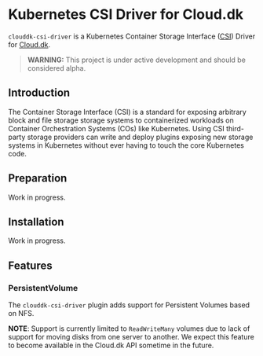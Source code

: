 # Kubernetes CSI Driver for Cloud.dk

`clouddk-csi-driver` is a Kubernetes Container Storage Interface ([CSI](https://kubernetes-csi.github.io/docs/)) Driver for [Cloud.dk](https://cloud.dk).

> **WARNING:** This project is under active development and should be considered alpha.

## Introduction

The Container Storage Interface (CSI) is a standard for exposing arbitrary block and file storage storage systems to containerized workloads on Container Orchestration Systems (COs) like Kubernetes. Using CSI third-party storage providers can write and deploy plugins exposing new storage systems in Kubernetes without ever having to touch the core Kubernetes code.

## Preparation

Work in progress.

## Installation

Work in progress.

## Features

### PersistentVolume

The `clouddk-csi-driver` plugin adds support for Persistent Volumes based on NFS.

**NOTE**: Support is currently limited to `ReadWriteMany` volumes due to lack of support for moving disks from one server to another. We expect this feature to become available in the Cloud.dk API sometime in the future.
